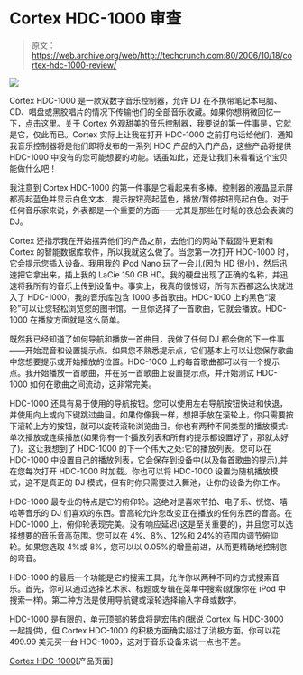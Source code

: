 # Cortex HDC-1000 审查

> 原文：<https://web.archive.org/web/http://techcrunch.com:80/2006/10/18/cortex-hdc-1000-review/>

![](img/fda2e4b9e425ba67d8b89abf86b935ab.png)

Cortex HDC-1000 是一款双数字音乐控制器，允许 DJ 在不携带笔记本电脑、CD、唱盘或黑胶唱片的情况下传输他们的全部音乐收藏。如果你想稍微回忆一下，[点击这里](https://web.archive.org/web/20210224205810/http://crunchgear.com/2006/08/22/cortex-hdc-1000/)。关于 Cortex 外观甜美的音乐控制器，我要说的第一件事是，它就是它，仅此而已。Cortex 实际上让我在打开 HDC-1000 之前打电话给他们，通知我音乐控制器将是他们即将发布的一系列 HDC 产品的入门产品，这些产品将提供 HDC-1000 中没有的您可能想要的功能。话虽如此，还是让我们来看看这个宝贝能做什么吧！

我注意到 Cortex HDC-1000 的第一件事是它看起来有多棒。控制器的液晶显示屏都亮起蓝色并显示白色文本，提示按钮亮起蓝色，播放/暂停按钮亮起白色。对于任何音乐家来说，外表都是一个重要的方面——尤其是那些在时髦的夜总会表演的 DJ。

Cortex 还指示我在开始摆弄他们的产品之前，去他们的网站下载固件更新和 Cortex 的智能数据库软件，所以我就这么做了。当您第一次打开 HDC-1000 时，它会提示您插入设备。我用我的 iPod Nano 玩了一会儿(因为 HD 很小)，然后迅速把它拿出来，插上我的 LaCie 150 GB HD。我的硬盘出现了正确的名称，并迅速将我所有的音乐上传到设备中。事实上，我真的很惊讶，所有东西都这么快就进入了 HDC-1000，我的音乐库包含 1000 多首歌曲。HDC-1000 上的黑色“滚轮”可以让您轻松浏览您的图书馆。一旦你选择了一首歌曲，它就会播放。HDC-1000 在播放方面就是这么简单。

既然我已经知道了如何导航和播放一首曲目，我做了任何 DJ 都会做的下一件事——开始混音和设置提示点。如果您不熟悉提示点，它们基本上可以让您保存歌曲中您想要提示或开始播放的位置。HDC-1000 上的每首歌曲都可以有一个提示点。我开始播放一首歌曲，并在另一首歌曲上设置提示点，并开始测试 HDC-1000 如何在歌曲之间流动，这非常完美。

HDC-1000 还具有易于使用的导航按钮。您可以使用左右导航按钮快进和快退，并使用向上或向下键跳过曲目。如果你像我一样，想把手放在滚轮上，你只需要按下滚轮上方的按钮，就可以旋转滚轮浏览曲目。你也有两种不同类型的播放模式:单次播放或连续播放(如果你有一个播放列表和所有的提示都设置好了，那就太好了)。这让我想到了 HDC-1000 的下一个伟大之处:它的播放列表。您可以在 HDC-1000 中设置自己的播放列表，它会保存到设备中(以及每首歌曲的提示),并在您每次打开 HDC-1000 时加载。你也可以将 HDC-1000 设置为随机播放模式，这不是真正的 DJ 模式，但有时你只需要进入舞池，让你的设备为你工作。

HDC-1000 最专业的特点是它的俯仰轮。这绝对是喜欢节拍、电子乐、恍惚、嘻哈等音乐的 DJ 们喜欢的东西。音高轮允许您改变正在播放的任何东西的音高。在 HDC-1000 上，俯仰轮表现完美。没有响应延迟(这是至关重要的)，并且您可以选择想要的音乐音高范围。您可以在 4%、8%、12%和 24%的范围内调节俯仰轮。如果您选取 4%或 8%，您可以以 0.05%的增量前进，从而更精确地控制您的弯音。

HDC-1000 的最后一个功能是它的搜索工具，允许你以两种不同的方式搜索音乐。首先，你可以通过选择艺术家、标题或专辑在菜单中搜索(就像你在 iPod 中搜索一样)。第二种方法是使用导航键或滚轮选择输入字母或数字。

HDC-1000 是有限的，单元顶部的转盘将是宏伟的(据说 Cortex 与 HDC-3000 一起提供)，但 Cortex HDC-1000 的积极方面确实超过了消极方面。你可以花 499.99 美元买一台 HDC-1000，这对于音乐设备来说一点也不差。

[Cortex HDC-1000](https://web.archive.org/web/20210224205810/http://www.cortex-pro.com/hdc_1000.php?t=1)[产品页面]